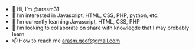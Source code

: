 - 👋 Hi, I’m @arasm31
- 👀 I’m interested in Javascript, HTML, CSS, PHP, python, etc.
- 🌱 I’m currently learning Javascript, HTML, CSS, PHP
- 💞️ I’m looking to collaborate on share with knowlegde that I may probably learn
- 📫 How to reach me arasm.geof@gmail.com

<!---
arasm31/arasm31 is a ✨ special ✨ repository because its `README.md` (this file) appears on your GitHub profile.
You can click the Preview link to take a look at your changes.
--->
